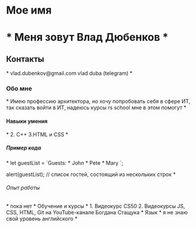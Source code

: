 <h1> Мое имя <h1>
* Меня зовут Влад Дюбенков *
<h2> Контакты </h2>
* vlad.dubenkov@gmail.com
    vlad duba (telegram) *
<h3> Обо мне </h3>
* Имею профессию архитектора, но хочу попробовать себя в сфере ИТ, так сказать войти в ИТ, надеюсь курсы rs school мне в этом помогут *
<h4> Навыки умения </h4>
*  2. С++
      3.HTML и CSS *
<h5> Пример кода </h5>
* let guestList = `Guests:
 * John
 * Pete
 * Mary
`;

alert(guestList); // список гостей, состоящий из нескольких строк *
<h6> Опыт рабoты </h6>
* пока нет *
<h7> Обучение и курсы </h7>
* 1. Видеокурс CS50
2. Видеокурсы JS, CSS, HTML, Git на YouTube-канале Бoгдана Стащука *
<h8> Язык </h8>
* я не знаю свой уровень английского *
